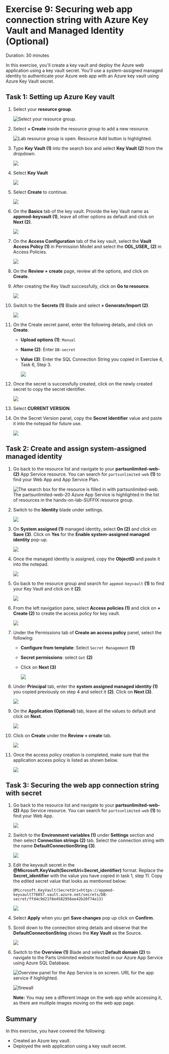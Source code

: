 # Exercise 9: Securing web app connection string with Azure Key Vault and Managed Identity (Optional)

Duration: 30 minutes

In this exercise, you'll create a key vault and deploy the Azure web application using a key vault secret. You'll use a system-assigned managed identity to authenticate your Azure web app with an Azure key vault using Azure Key Vault secret.

## Task 1: Setting up Azure Key vault

1. Select your **resource group**. 

   ![Select your resource group.](media/image14.png "Resource Group")

1. Select **+ Create** inside the resource group to add a new resource.

    ![Lab resource group is open. Resource Add button is highlighted.](media/image15.png "Lab Resource Group")
    
1. Type **Key Vault (1)** into the search box and select **Key Vault (2)** from the dropdown.

    ![](media/lab9_01.png)

1. Select **Key Vault**
   
   ![](media/image16.png)

1. Select **Create** to continue.

   ![](media/lab9_02.png)
    
1. On the **Basics** tab of the key vault. Provide the key Vault name as **appmod-keyvault<inject key="DeploymentID" enableCopy="false"/> (1)**, leave all other options as default and click on **Next (2)**.

    ![](media/image17.png)

1. On the **Access Configuration** tab of the key vault, select the **Vault Access Policy (1)** in Permission Model and select the **ODL_USER_<inject key="DeploymentID"/> (2)** in Access Policies.

    ![](media/image18.png)

1. On the **Review + create** page, review all the options, and click on **Create**.
    
1. After creating the Key Vault successfully, click on **Go to resource**.

    ![](media/image19.png)

1. Switch to the **Secrets (1)** Blade and select **+ Generate/Import (2)**.

   ![](media/image20.png)
   
1. On the Create secret panel, enter the following details, and click on **Create**.
   
   - **Upload options (1)**: `Manual`
   
   - **Name (2)**: Enter `DB-secret`
   
   - **Value (3)**: Enter the SQL Connection String you copied in Exercise 4, Task 6, Step 3.

     ![](media/image21.png)
   
1. Once the secret is successfully created, click on the newly created secret to copy the secret identifier.

   ![](media/lab9_07.png)

1. Select **CURRENT VERSION**.

1. On the Secret Version panel, copy the **Secret Identifier** value and paste it into the notepad for future use.

   ![](media/image23.png)
   
## Task 2: Create and assign system-assigned managed identity

1. Go back to the resource list and navigate to your **partsunlimited-web-<inject key="DeploymentID" enableCopy="false"/> (2)**
App Service resource. You can search for `partsunlimited-web` **(1)** to find your Web App and App Service Plan.

   ![The search box for the resource is filled in with partsunlimited-web. The partsunlimited-web-20 Azure App Service is highlighted in the list of resources in the hands-on-lab-SUFFIX resource group.](media/resource-group-appservice-resource.png "Resources")
   
1. Switch to the **Identity** blade under settings.
   
   ![](media/Identity1.png)
   
1. On **System assigned (1)** managed identity, select **On (2)** and click on **Save (3)**. Click on **Yes** for the **Enable system-assigned managed identity** pop-up.

   ![](media/Identity2.png)
   
1. Once the managed identity is assigned, copy the **ObjectID** and paste it into the notepad.

   ![](media/Identity_03.png)
   
1. Go back to the resource group and search for `appmod-keyvault` **(1)** to find your Key Vault and click on it **(2)**.

   ![](media/image24.png)
   
1. From the left navigation pane, select **Access policies (1)** and click on **+ Create (2)** to create the access policy for key vault.

   ![](media/Identity(4).png)
 
1. Under the Permissions tab of **Create an access policy** panel, select the following:

   - **Configure from template**: Select `Secret Management` **(1)**
   
   - **Secret permissions**: select `Get` **(2)**
   
   - Click on **Next (3)**

     ![](media/Identity5.png)
   
1. Under **Principal** tab, enter the **system assigned managed identity (1)** you copied previously on step 4 and select it **(2)**. Click on **Next (3)**.

   ![](media/Identity6.png)
   
1. On the **Application (Optional)** tab, leave all the values to default and click on **Next**.

   ![](media/key-update.png)

1. Click on **Create** under the **Review + create** tab.

    ![](media/Identity7.png)
    
1. Once the access policy creation is completed, make sure that the application access policy is listed as shown below.

   ![](media/image25.png)
    
## Task 3: Securing the web app connection string with secret

1. Go back to the resource list and navigate to your **partsunlimited-web-<inject key="DeploymentID" enableCopy="false"/> (2)**
App Service resource. You can search for `partsunlimited-web` **(1)** to find your Web App.

   ![](media/image26.png)

1. Switch to the **Environment variables (1)** under **Settings** section and then select **Connection strings (2)** tab. Select the connection string with the name **DefaultConnectionString (3)**.

   ![](media/image29.png)
   
1. Edit the keyvault secret in the **@Microsoft.KeyVault(SecretUri=Secret_identifier)** format. Replace the **Secret_identifier** with the value you have copied in task 1, step 11. Copy the edited secret value that looks as mentioned below:

    `@Microsoft.KeyVault(SecretUri=https://appmod-keyvault776057.vault.azure.net/secrets/DB-secret/ffd4c9d21f8e4582956ee42b20f74e13)`

     ![](media/key.png)

1. Select **Apply** when you get **Save changes** pop up click on **Confirm**.
   
1. Scroll down to the connection string details and observe that the **DefaultConnectionString** shows the **Key Vault** as the Source.
   
   ![](media/image30.png)
   
1. Switch to the **Overview (1)** Blade and select **Default domain (2)** to navigate to the Parts Unlimited website hosted in our Azure App Service using Azure SQL Database.

    ![Overview panel for the App Service is on screen. URL for the app service if highlighted.](media/appmod-ex4-t6-s8.png "App Service public URL")
    
    ![firewall](media/E7T3S7.png)
    
    
   **Note:** You may see a different image on the web app while accessing it, as there are multiple images moving on the web app page.
   
   
 ## Summary
 
In this exercise, you have covered the following:
  
   - Created an Azure key vault.
   - Deployed the web application using a key vault secret.
